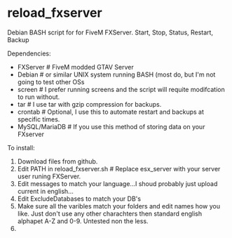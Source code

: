 # reload_fxserver
Debian BASH script for for FiveM FXServer. Start, Stop, Status, Restart, Backup

Dependencies:
* FXServer      # FiveM modded GTAV Server
* Debian        # or similar UNIX system running BASH (most do, but I'm not going to test other OSs
* screen        # I prefer running screens and the script will requite modifcation to run without.
* tar           # I use tar with gzip compression for backups.
* crontab       # Optional, I use this to automate restart and backups at specific times. 
* MySQL/MariaDB # If you use this method of storing data on your FXserver

To install:

1) Download files from github.
2) Edit PATH in reload_fxserver.sh # Replace esx_server with your server user runing FXServer.
3) Edit messages to match your language...I shoud probably just upload current in english...
4) Edit ExcludeDatabases to match your DB's  
5) Make sure all the varibles match your folders and edit names how you like. Just don't use any other charachters then standard english alphapet A-Z and 0-9. Untested non the less.
6) 
